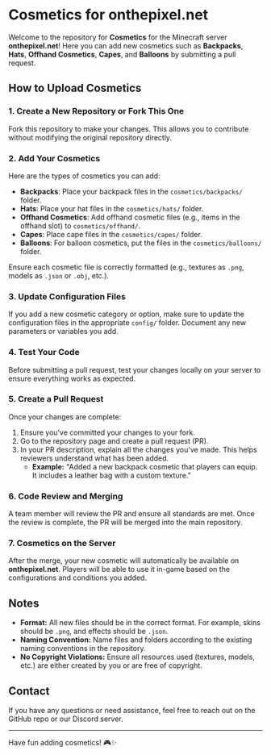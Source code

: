 # Cosmetics for onthepixel.net

Welcome to the repository for **Cosmetics** for the Minecraft server **onthepixel.net**! Here you can add new cosmetics such as **Backpacks**, **Hats**, **Offhand Cosmetics**, **Capes**, and **Balloons** by submitting a pull request.

## How to Upload Cosmetics

### 1. Create a New Repository or Fork This One
Fork this repository to make your changes. This allows you to contribute without modifying the original repository directly.

### 2. Add Your Cosmetics
Here are the types of cosmetics you can add:

- **Backpacks**: Place your backpack files in the `cosmetics/backpacks/` folder.
- **Hats**: Place your hat files in the `cosmetics/hats/` folder.
- **Offhand Cosmetics**: Add offhand cosmetic files (e.g., items in the offhand slot) to `cosmetics/offhand/`.
- **Capes**: Place cape files in the `cosmetics/capes/` folder.
- **Balloons**: For balloon cosmetics, put the files in the `cosmetics/balloons/` folder.

Ensure each cosmetic file is correctly formatted (e.g., textures as `.png`, models as `.json` or `.obj`, etc.).

### 3. Update Configuration Files
If you add a new cosmetic category or option, make sure to update the configuration files in the appropriate `config/` folder. Document any new parameters or variables you add.

### 4. Test Your Code
Before submitting a pull request, test your changes locally on your server to ensure everything works as expected.

### 5. Create a Pull Request
Once your changes are complete:
1. Ensure you’ve committed your changes to your fork.
2. Go to the repository page and create a pull request (PR).
3. In your PR description, explain all the changes you've made. This helps reviewers understand what has been added.
   - **Example:** "Added a new backpack cosmetic that players can equip. It includes a leather bag with a custom texture."

### 6. Code Review and Merging
A team member will review the PR and ensure all standards are met. Once the review is complete, the PR will be merged into the main repository.

### 7. Cosmetics on the Server
After the merge, your new cosmetic will automatically be available on **onthepixel.net**. Players will be able to use it in-game based on the configurations and conditions you added.

## Notes
- **Format:** All new files should be in the correct format. For example, skins should be `.png`, and effects should be `.json`.
- **Naming Convention:** Name files and folders according to the existing naming conventions in the repository.
- **No Copyright Violations:** Ensure all resources used (textures, models, etc.) are either created by you or are free of copyright.

## Contact
If you have any questions or need assistance, feel free to reach out on the GitHub repo or our Discord server.

---

Have fun adding cosmetics! 🎮✨
